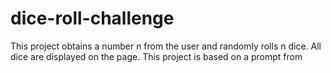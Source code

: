 # dice-roll-challenge
This project obtains a number n from the user and randomly rolls n dice. All dice are displayed on the page. This project is based on a prompt from 
